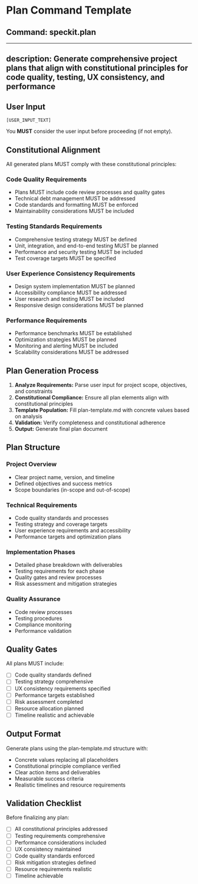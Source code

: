 # Plan Command Template

## Command: speckit.plan

---
description: Generate comprehensive project plans that align with constitutional principles for code quality, testing, UX consistency, and performance
---

## User Input

```text
[USER_INPUT_TEXT]
```

You **MUST** consider the user input before proceeding (if not empty).

## Constitutional Alignment

All generated plans MUST comply with these constitutional principles:

### Code Quality Requirements
- Plans MUST include code review processes and quality gates
- Technical debt management MUST be addressed
- Code standards and formatting MUST be enforced
- Maintainability considerations MUST be included

### Testing Standards Requirements
- Comprehensive testing strategy MUST be defined
- Unit, integration, and end-to-end testing MUST be planned
- Performance and security testing MUST be included
- Test coverage targets MUST be specified

### User Experience Consistency Requirements
- Design system implementation MUST be planned
- Accessibility compliance MUST be addressed
- User research and testing MUST be included
- Responsive design considerations MUST be planned

### Performance Requirements
- Performance benchmarks MUST be established
- Optimization strategies MUST be planned
- Monitoring and alerting MUST be included
- Scalability considerations MUST be addressed

## Plan Generation Process

1. **Analyze Requirements:** Parse user input for project scope, objectives, and constraints
2. **Constitutional Compliance:** Ensure all plan elements align with constitutional principles
3. **Template Population:** Fill plan-template.md with concrete values based on analysis
4. **Validation:** Verify completeness and constitutional adherence
5. **Output:** Generate final plan document

## Plan Structure

### Project Overview
- Clear project name, version, and timeline
- Defined objectives and success metrics
- Scope boundaries (in-scope and out-of-scope)

### Technical Requirements
- Code quality standards and processes
- Testing strategy and coverage targets
- User experience requirements and accessibility
- Performance targets and optimization plans

### Implementation Phases
- Detailed phase breakdown with deliverables
- Testing requirements for each phase
- Quality gates and review processes
- Risk assessment and mitigation strategies

### Quality Assurance
- Code review processes
- Testing procedures
- Compliance monitoring
- Performance validation

## Quality Gates

All plans MUST include:
- [ ] Code quality standards defined
- [ ] Testing strategy comprehensive
- [ ] UX consistency requirements specified
- [ ] Performance targets established
- [ ] Risk assessment completed
- [ ] Resource allocation planned
- [ ] Timeline realistic and achievable

## Output Format

Generate plans using the plan-template.md structure with:
- Concrete values replacing all placeholders
- Constitutional principle compliance verified
- Clear action items and deliverables
- Measurable success criteria
- Realistic timelines and resource requirements

## Validation Checklist

Before finalizing any plan:
- [ ] All constitutional principles addressed
- [ ] Testing requirements comprehensive
- [ ] Performance considerations included
- [ ] UX consistency maintained
- [ ] Code quality standards enforced
- [ ] Risk mitigation strategies defined
- [ ] Resource requirements realistic
- [ ] Timeline achievable
